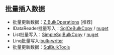 ## 批量插入数据

- 批量更新数据：[Z.BulkOperations](https://www.nuget.org/packages/Z.BulkOperations/) [推荐]
- IDataReader批量写入：[SqlCeBulkCopy](https://github.com/ErikEJ/SqlCeBulkCopy) / [nuget](https://www.nuget.org/packages/ErikEJ.SqlCeBulkCopy)
- List批量写入：[SimpleSqlBulkCopy](https://github.com/cdemi/SimpleSqlBulkCopy) / [nuget](https://www.nuget.org/packages/SimpleSqlBulkCopy/)
- Linq批量写入:[bulk-writer](https://github.com/HeadspringLabs/bulk-writer)
- 批量更新数据：[SqlBulkTools](https://www.nuget.org/packages/SqlBulkTools.NetStandard/)